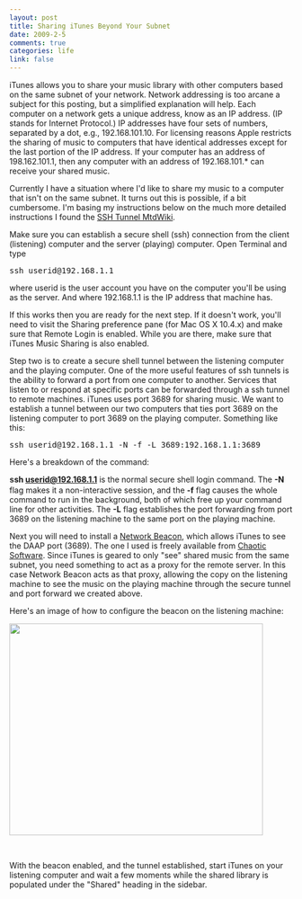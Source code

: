 ```yaml
--- 
layout: post
title: Sharing iTunes Beyond Your Subnet
date: 2009-2-5
comments: true
categories: life
link: false
---
```

iTunes allows you to share your music library with other computers based on the same subnet of your network. Network addressing is too arcane a subject for this posting, but a simplified explanation will help. Each computer on a network gets a unique address, know as an IP address. (IP stands for Internet Protocol.) IP addresses have four sets of numbers, separated by a dot, e.g., 192.168.101.10. For licensing reasons Apple restricts the sharing of music to computers that have identical addresses except for the last portion of the IP address. If your computer has an address of 198.162.101.1, then any computer with an address of 192.168.101.* can receive your shared music.

Currently I have a situation where I'd like to share my music to a computer that isn't on the same subnet. It turns out this is possible, if a bit cumbersome. I'm basing my instructions below on the much more detailed instructions I found the <a title="SSH Tunnel MtdWiki" href="http://wiki.mt-daapd.org/wiki/SSH_Tunnel" target="_blank">SSH Tunnel MtdWiki</a>.  

Make sure you can establish a secure shell (ssh) connection from the client (listening) computer and the server (playing) computer. Open Terminal and type
<pre>ssh userid@192.168.1.1</pre>
where userid is the user account you have on the computer you'll be using as the server. And where 192.168.1.1 is the IP address that machine has.

If this works then you are ready for the next step. If it doesn't work, you'll need to visit the Sharing preference pane (for Mac OS X 10.4.x) and make sure that Remote Login is enabled. While you are there, make sure that iTunes Music Sharing is also enabled.

Step two is to create a secure shell tunnel between the listening computer and the playing computer. One of the more useful features of ssh tunnels is the ability to forward a port from one computer to another. Services that listen to or respond at specific ports can be forwarded through a ssh tunnel to remote machines. iTunes uses port 3689 for sharing music. We want to establish a tunnel between our two computers that ties port 3689 on the listening computer to port 3689 on the playing computer. Something like this:
<pre>ssh userid@192.168.1.1 -N -f -L 3689:192.168.1.1:3689</pre>
Here's a breakdown of the command:

<span style="font-family: 'Courier New'; line-height: 18px; white-space: pre;"><strong>s</strong></span><strong>sh userid@192.168.1.1</strong> is the normal secure shell login command. The <strong>-N</strong> flag makes it a non-interactive session, and the <strong>-f</strong> flag causes the whole command to run in the background, both of which free up your command line for other activities. The <strong>-L</strong> flag establishes the port forwarding from port 3689 on the listening machine to the same port on the playing machine.

Next you will need to install a <a title="Network Beacon" href="http://www.chaoticsoftware.com/ProductPages/NetworkBeacon.html" target="_blank">Network Beacon</a>, which allows iTunes to see the DAAP port (3689). The one I used is freely available from <a title="Chaotic Software" href="http://www.chaoticsoftware.com/" target="_blank">Chaotic Software</a>. Since iTunes is geared to only "see" shared music from the same subnet, you need something to act as a proxy for the remote server. In this case Network Beacon acts as that proxy, allowing the copy on the listening machine to see the music on the playing machine through the secure tunnel and port forward we created above.

Here's an image of how to configure the beacon on the listening machine:

<img class="alignnone" src="http://zanshin.net/images/beacon.png" alt="" width="451" height="377" />

 

With the beacon enabled, and the tunnel established, start iTunes on your listening computer and wait a few moments while the shared library is populated under the "Shared" heading in the sidebar.
